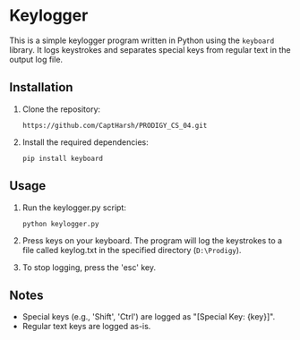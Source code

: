 # Keylogger

This is a simple keylogger program written in Python using the `keyboard` library. It logs keystrokes and separates special keys from regular text in the output log file.

## Installation

1. Clone the repository:

   ```
   https://github.com/CaptHarsh/PRODIGY_CS_04.git
   ```

2. Install the required dependencies:

   ```
   pip install keyboard
   ```

## Usage

1. Run the keylogger.py script:

   ```
   python keylogger.py
   ```

2. Press keys on your keyboard. The program will log the keystrokes to a file called keylog.txt in the specified directory (`D:\Prodigy`).

3. To stop logging, press the 'esc' key.

## Notes

- Special keys (e.g., 'Shift', 'Ctrl') are logged as "[Special Key: {key}]".
- Regular text keys are logged as-is.
